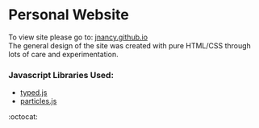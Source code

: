 # Personal Website
To view site please go to: [jnancy.github.io](http://jnancy.github.io)  
The general design of the site was created with pure HTML/CSS through lots of care and experimentation.

### Javascript Libraries Used:
- [typed.js](https://github.com/mattboldt/typed.js)
- [particles.js](https://github.com/VincentGarreau/particles.js/) 

:octocat:
